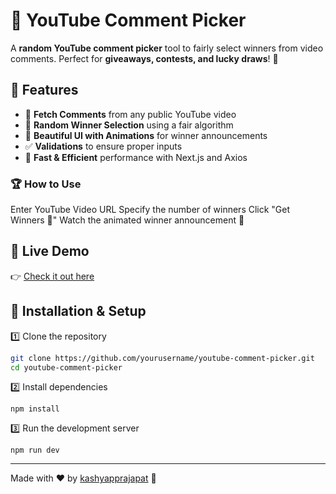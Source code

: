 # 🎯 YouTube Comment Picker

A **random YouTube comment picker** tool to fairly select winners from video comments. Perfect for **giveaways, contests, and lucky draws**! 🚀

## 🌟 Features
- 🎥 **Fetch Comments** from any public YouTube video
- 🎉 **Random Winner Selection** using a fair algorithm
- 🎨 **Beautiful UI with Animations** for winner announcements
- ✅ **Validations** to ensure proper inputs
- 🚀 **Fast & Efficient** performance with Next.js and Axios

### 🏆 How to Use
Enter YouTube Video URL
Specify the number of winners
Click "Get Winners 🎯"
Watch the animated winner announcement 🎉


## 🚀 Live Demo
👉 [Check it out here](https://yt-givaway-winnerfrontend.vercel.app/)  





## 🔧 Installation & Setup
1️⃣ Clone the repository  
```sh
git clone https://github.com/yourusername/youtube-comment-picker.git
cd youtube-comment-picker
```
2️⃣ Install dependencies
```
npm install
```
3️⃣ Run the development server
```
npm run dev

```

---
Made with ❤️ by [kashyapprajapat](https://github.com/kashyapprajapat) 🚀